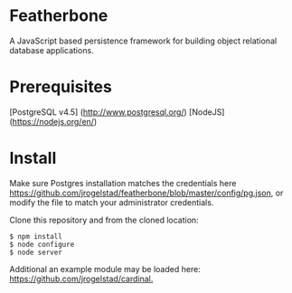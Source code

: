 Featherbone
===========
A JavaScript based persistence framework for building object relational database applications.

# Prerequisites
  [PostgreSQL v4.5] (http://www.postgresql.org/)
  [NodeJS] (https://nodejs.org/en/)
  
# Install

Make sure Postgres installation matches the credentials here <https://github.com/jrogelstad/featherbone/blob/master/config/pg.json>, or modify the file to match your administrator credentials.

Clone this repository and from the cloned location:

```text
$ npm install
$ node configure
$ node server
```

Additional an example module may be loaded here:
<https://github.com/jrogelstad/cardinal.>
